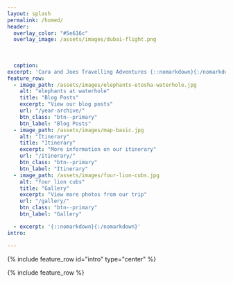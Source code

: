 ```yaml
---
layout: splash
permalink: /homed/
header:
  overlay_color: "#5e616c"
  overlay_image: /assets/images/dubai-flight.png
  
  
  
  caption:
excerpt: 'Cara and Joes Travelling Adventures {::nomarkdown}{:/nomarkdown}'
feature_row:
  - image_path: /assets/images/elephants-etosha-waterhole.jpg
    alt: "elephants at waterhole"
    title: "Blog Posts"
    excerpt: "View our blog posts"
    url: "/year-archive/"
    btn_class: "btn--primary"
    btn_label: "Blog Posts"
  - image_path: /assets/images/map-basic.jpg
    alt: "Itinerary"
    title: "Itinerary"
    excerpt: "More information on our itinerary"
    url: "/itinerary/"
    btn_class: "btn--primary"
    btn_label: "Itinerary"
  - image_path: /assets/images/four-lion-cubs.jpg
    alt: "four lion cubs"
    title: "Gallery"
    excerpt: "View more photos from our trip"
    url: "/gallery/"
    btn_class: "btn--primary"
    btn_label: "Gallery"

  - excerpt: '{::nomarkdown}{:/nomarkdown}'
intro:

---
```


{% include feature_row id="intro" type="center" %}

{% include feature_row %}
